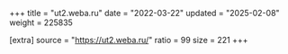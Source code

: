+++
title = "ut2.weba.ru"
date = "2022-03-22"
updated = "2025-02-08"
weight = 225835

[extra]
source = "https://ut2.weba.ru/"
ratio = 99
size = 221
+++
